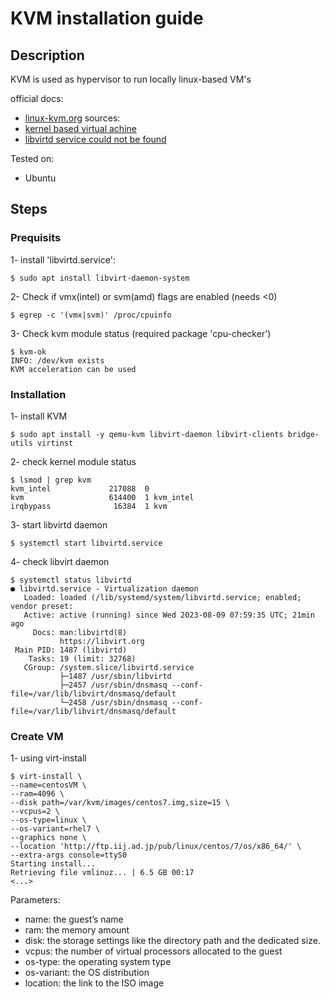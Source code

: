 
# KVM installation guide

## Description
KVM is used as hypervisor to run locally linux-based VM's

official docs: 
- [linux-kvm.org](https://linux-kvm.org/page/WindowsGuestDrivers/viostor/documentation)
sources:
- [kernel based virtual achine](https://www.baeldung.com/linux/kernel-based-virtual-machine)
- [libvirtd service could not be found](https://unix.stackexchange.com/questions/609241/creating-vms-using-kvm-error-unit-libvirtd-service-could-not-be-found)

Tested on:
- Ubuntu

## Steps

### Prequisits

1- install 'libvirtd.service':
```
$ sudo apt install libvirt-daemon-system
```
2- Check if vmx(intel) or svm(amd) flags are enabled (needs <0)
```
$ egrep -c '(vmx|svm)' /proc/cpuinfo
```
3- Check kvm module status (required package 'cpu-checker')
```
$ kvm-ok 
INFO: /dev/kvm exists 
KVM acceleration can be used
```

### Installation

1- install KVM
```
$ sudo apt install -y qemu-kvm libvirt-daemon libvirt-clients bridge-utils virtinst
```
2- check kernel module status
```
$ lsmod | grep kvm
kvm_intel             217088  0
kvm                   614400  1 kvm_intel
irqbypass              16384  1 kvm
```
3- start libvirtd daemon
```
$ systemctl start libvirtd.service
```
4- check libvirt daemon
```
$ systemctl status libvirtd
● libvirtd.service - Virtualization daemon
   Loaded: loaded (/lib/systemd/system/libvirtd.service; enabled; vendor preset:
   Active: active (running) since Wed 2023-08-09 07:59:35 UTC; 21min ago
     Docs: man:libvirtd(8)
           https://libvirt.org
 Main PID: 1487 (libvirtd)
    Tasks: 19 (limit: 32768)
   CGroup: /system.slice/libvirtd.service
           ├─1487 /usr/sbin/libvirtd
           ├─2457 /usr/sbin/dnsmasq --conf-file=/var/lib/libvirt/dnsmasq/default
           └─2458 /usr/sbin/dnsmasq --conf-file=/var/lib/libvirt/dnsmasq/default
```

### Create VM

1- using virt-install
```
$ virt-install \
--name=centosVM \
--ram=4096 \
--disk path=/var/kvm/images/centos7.img,size=15 \
--vcpus=2 \
--os-type=linux \
--os-variant=rhel7 \
--graphics none \
--location 'http://ftp.iij.ad.jp/pub/linux/centos/7/os/x86_64/' \
--extra-args console=ttyS0
Starting install...
Retrieving file vmlinuz... | 6.5 GB 00:17
<...>
```
Parameters:

- name: the guest’s name
- ram: the memory amount
- disk: the storage settings like the directory path and the dedicated size.
- vcpus: the number of virtual processors allocated to the guest
- os-type: the operating system type
- os-variant: the OS distribution
- location: the link to the ISO image
